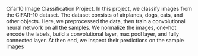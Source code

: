 Cifar10 Image Classification Project.
In this project, we classify images from the CIFAR-10 dataset. The dataset consists of airplanes, dogs, cats, and other objects. Here, we preprocessed the data, then train a convolutional neural network on all the samples. We normalize the images, one-hot encode the labels, build a convolutional layer, max pool layer, and fully connected layer. At then end, we inspect their predictions on the sample images